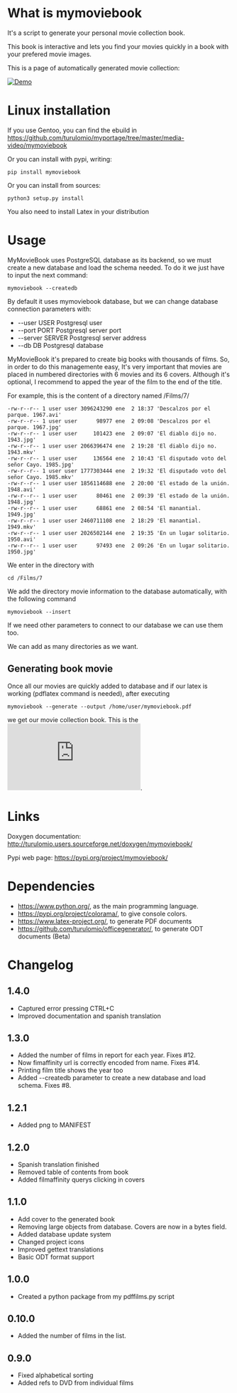 What is mymoviebook
===================
It's a script to generate your personal movie collection book. 

This book is interactive and lets you find your movies quickly in a book with your prefered movie images.

This is a page of automatically generated movie collection:

[![Demo](https://raw.githubusercontent.com/Turulomio/mymoviebook/master/doc/demo.jpg)](https://raw.githubusercontent.com/Turulomio/mymoviebook/master/doc/demo.pdf)

Linux installation
==================

If you use Gentoo, you can find the ebuild in https://github.com/turulomio/myportage/tree/master/media-video/mymoviebook

Or you can install with pypi, writing:

`pip install mymoviebook`

Or you can install from sources:

`python3 setup.py install`

You also need to install Latex in your distribution


Usage
=====

MyMovieBook uses PostgreSQL database as its backend, so we must create a new database and load the schema needed. To do it we just have to input the next command:

`mymoviebook --createdb`

By default it uses mymoviebook database, but we can change database connection parameters with:
*  --user USER         Postgresql user
*  --port PORT         Postgresql server port
*  --server SERVER     Postgresql server address
*  --db DB             Postgresql database

MyMovieBook it's prepared to create big books with thousands of films. So, in order to do this managemente easy, It's very important that movies are placed in numbered directories with 6 movies and its 6 covers. Although it's optional, I recommend to apped the year of the film to the end of the title.

For example, this is the content of a directory named /Films/7/

    -rw-r--r-- 1 user user 3096243290 ene  2 18:37 'Descalzos por el parque. 1967.avi' 
    -rw-r--r-- 1 user user      98977 ene  2 09:08 'Descalzos por el parque. 1967.jpg'
    -rw-r--r-- 1 user user     101423 ene  2 09:07 'El diablo dijo no. 1943.jpg'
    -rw-r--r-- 1 user user 2066396474 ene  2 19:28 'El diablo dijo no. 1943.mkv'
    -rw-r--r-- 1 user user     136564 ene  2 10:43 'El disputado voto del señor Cayo. 1985.jpg'
    -rw-r--r-- 1 user user 1777303444 ene  2 19:32 'El disputado voto del señor Cayo. 1985.mkv'
    -rw-r--r-- 1 user user 1856114688 ene  2 20:00 'El estado de la unión. 1948.avi'
    -rw-r--r-- 1 user user      80461 ene  2 09:39 'El estado de la unión. 1948.jpg'
    -rw-r--r-- 1 user user      68861 ene  2 08:54 'El manantial. 1949.jpg'
    -rw-r--r-- 1 user user 2460711108 ene  2 18:29 'El manantial. 1949.mkv'
    -rw-r--r-- 1 user user 2026502144 ene  2 19:35 'En un lugar solitario. 1950.avi'
    -rw-r--r-- 1 user user      97493 ene  2 09:26 'En un lugar solitario. 1950.jpg'

We enter in the directory with

`cd /Films/7`

We add the directory movie information to the database automatically, with the following command

`mymoviebook --insert`

If we need other parameters to connect to our database we can use them too.

We can add as many directories as we want.

Generating book movie
---------------------

Once all our movies are quickly added to database and if our latex is working (pdflatex command is needed), after executing

`mymoviebook --generate --output /home/user/mymoviebook.pdf`

we get our movie collection book. This is the ![demo movie book](https://raw.githubusercontent.com/Turulomio/mymoviebook/master/doc/demo.pdf).


Links
=====

Doxygen documentation:
    http://turulomio.users.sourceforge.net/doxygen/mymoviebook/

Pypi web page:
    https://pypi.org/project/mymoviebook/

Dependencies
============
* https://www.python.org/, as the main programming language.
* https://pypi.org/project/colorama/, to give console colors.
* https://www.latex-project.org/, to generate PDF documents
* https://github.com/turulomio/officegenerator/, to generate ODT documents (Beta)

Changelog
=========
1.4.0
-----
- Captured error pressing CTRL+C
- Improved documentation and spanish translation

1.3.0
-----
- Added the number of films in report for each year. Fixes #12.
- Now fimaffinity url is correctly encoded from name. Fixes #14.
- Printing film title shows the year too
- Added --createdb parameter to create a new database and load schema. Fixes #8.

1.2.1
-----
- Added png to MANIFEST

1.2.0
-----
- Spanish translation finished
- Removed table of contents from book
- Added filmaffinity querys clicking in covers

1.1.0
-----
- Add cover to the generated book
- Removing large objects from database. Covers are now in a bytes field.
- Added database update system
- Changed project icons
- Improved gettext translations
- Basic ODT format support

1.0.0
-----
- Created a python package from my pdffilms.py script


0.10.0
------
- Added the number of films in the list.

0.9.0
-----
- Fixed alphabetical sorting
- Added refs to DVD from individual films
